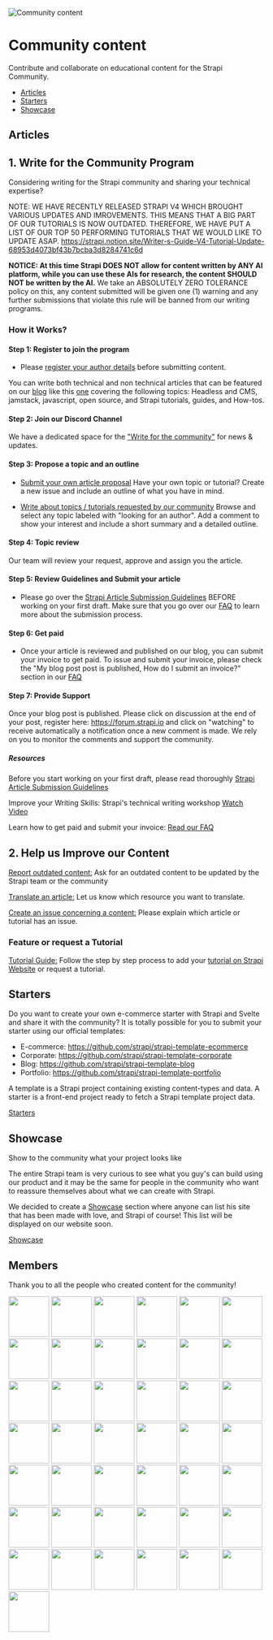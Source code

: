 ![Community content](/assets/banner-community-content.png)

# Community content

Contribute and collaborate on educational content for the Strapi Community.

  - [Articles](#Articles)
  - [Starters](#Starters)
  - [Showcase](#Showcase)

## Articles

## 1. Write for the Community Program

Considering writing for the Strapi community and sharing your technical expertise? 


NOTE: WE HAVE RECENTLY RELEASED STRAPI V4 WHICH BROUGHT VARIOUS UPDATES AND IMROVEMENTS. THIS MEANS THAT A BIG PART OF OUR TUTORIALS IS NOW OUTDATED. THEREFORE, WE HAVE PUT A LIST OF OUR TOP 50 PERFORMING TUTORIALS THAT WE WOULD LIKE TO UPDATE ASAP.
https://strapi.notion.site/Writer-s-Guide-V4-Tutorial-Update-68953d4073bf43b7bcba3d8284741c6d

**NOTICE: At this time Strapi DOES NOT allow for content written by ANY AI platform, while you can use these AIs for research, the content SHOULD NOT be written by the AI.**
We take an ABSOLUTELY ZERO TOLERANCE policy on this, any content submitted will be given one (1) warning and any further submissions that violate this rule will be banned from our writing programs.

### How it Works?

#### Step 1: Register to join the program

  - Please [register your author details](https://strapi.io/write-for-the-community#contact) before submitting content.

You can write both technical and non technical articles that can be featured on our [blog](https://strapi.io/blog) like this [one](https://strapi.io/blog/how-to-build-a-strapi-custom-plugin) covering the following topics: Headless and CMS, jamstack, javascript, open source, and Strapi tutorials, guides, and How-tos.

#### Step 2: Join our Discord Channel

We have a dedicated space for the ["Write for the community"](https://discord-wfc.strapi.io) for news & updates.

#### Step 3: Propose a topic and an outline

  - [Submit your own article proposal](https://github.com/strapi/community-content/issues/new?labels=In+progress&template=submit-a-resource.md&title=%5BSUBMIT%5D) Have your own topic or tutorial? Create a new issue and include an outline of what you have in mind. 
  
  - [Write about topics / tutorials requested by our community](https://github.com/strapi/community-content/issues?q=is%3Aissue+is%3Aopen+label%3A%22Looking+for+author%22) Browse and select any topic labeled with "looking for an author". Add a comment to show your interest and include a short summary and a detailed outline. 

#### Step 4: Topic review

Our team will review your request, approve and assign you the article.


#### Step 5: Review Guidelines and Submit your article
  - Please go over the [Strapi Article Submission Guidelines](https://github.com/strapi/community-content/blob/master/tutorials/GUIDELINES.md) BEFORE working on your first draft. Make sure that you go over our [FAQ](https://strapi.io/write-for-the-community) to learn more about the submission process.
 

#### Step 6: Get paid

  - Once your article is reviewed and published on our blog, you can submit your invoice to get paid. To issue and submit your invoice, please check the "My blog post post is published, How do I submit an invoice?" section in our [FAQ](https://strapi.io/write-for-the-community)

#### Step 7: Provide Support

 Once your blog post is published. Please click on discussion at the end of your post, register here: https://forum.strapi.io and click on "watching" to receive automatically a notification once a new comment is made. We rely on you to monitor the comments and support the community.


#####  Resources
Before you start working on your first draft, please read thoroughly [Strapi Article Submission Guidelines](https://github.com/strapi/community-content/blob/master/tutorials/GUIDELINES.md)

Improve your Writing Skills: Strapi's technical writing workshop [Watch Video](https://drive.google.com/file/d/1uN5c-PY2pdOH1TidZLYiiP9HmgFD9OHU/view) 

Learn how to get paid and submit your invoice: [Read our FAQ](https://strapi.io/write-for-the-community)

## 2. Help us Improve our Content

[Report outdated content:](https://github.com/strapi/community-content/issues/new?assignees=&labels=Looking+for+author%2C+Outdated+content&template=request-update-on-outdated-content.md&title=%5BUPDATE+OUTDATED+CONTENT%5D) Ask for an outdated content to be updated by the Strapi team or the community

[Translate an article:](https://github.com/strapi/community-content/issues/new?assignees=&labels=In+progress&template=translate-a-resource.md&title=%5BTRANSLATE%5D) Let us know which resource you want to translate.

[Create an issue concerning a content:](https://github.com/strapi/community-content/issues/new?assignees=Mcastres&labels=&template=issue.md&title=%5BISSUE%5D)  Please explain which article or tutorial has an issue.

### Feature or request a Tutorial

[Tutorial Guide:](https://github.com/strapi/community-content/tree/master/tutorials) Follow the step by step process to add your [tutorial on Strapi Website](https://strapi.io/tutorials) or request a tutorial.


## Starters

Do you want to create your own e-commerce starter with Strapi and Svelte and share it with the community?
It is totally possible for you to submit your starter using our official templates:

   - E-commerce: https://github.com/strapi/strapi-template-ecommerce
   - Corporate: https://github.com/strapi/strapi-template-corporate
   - Blog: https://github.com/strapi/strapi-template-blog
   - Portfolio: https://github.com/strapi/strapi-template-portfolio

A template is a Strapi project containing existing content-types and data.
A starter is a front-end project ready to fetch a Strapi template project data.

[Starters](https://github.com/strapi/community-content/tree/master/starters)


## Showcase

Show to the community what your project looks like

The entire Strapi team is very curious to see what you guy's can build using our product and it may be the same for people in the community who want to reassure themselves about what we can create with Strapi.

We decided to create a [Showcase](https://github.com/strapi/community-content/tree/master/showcase) section where anyone can list his site that has been made with love, and Strapi of course! This list will be displayed on our website soon.


[Showcase](https://github.com/strapi/community-content/tree/master/showcase)

## Members

Thank you to all the people who created content for the community!

<p float="left">
  <img src="https://github.com/iam4x.png" width="80" height="80" />
  <img src="https://github.com/ryanbelke.png" width="80" height="80" />
  <img src="https://github.com/bahdcoder.png" width="80" height="80" />
  <img src="https://github.com/john-smilga.png" width="80" height="80" />
  <img src="https://github.com/pappinvijak.png" width="80" height="80" />
  <img src="https://github.com/jlengstorf.png" width="80" height="80" />
  <img src="https://github.com/rpragana.png" width="80" height="80" />
  <img src="https://github.com/pgmichael.png" width="80" height="80" />
  <img src="https://github.com/shahinrostami.png" width="80" height="80" />
  <img src="https://github.com/tamirandtom.png" width="80" height="80" />
  <img src="https://github.com/femithz.png" width="80" height="80" />
  <img src="https://github.com/reedbarger.png" width="80" height="80" />
  <img src="https://github.com/davidkartuzinski.png" width="80" height="80" />
  <img src="https://github.com/pierreburgy.png" width="80" height="80" />
  <img src="https://github.com/mcastres.png" width="80" height="80" />
  <img src="https://github.com/fabio-nettis.png" width="80" height="80" />
  <img src="https://github.com/pouyamiralayi.png" width="80" height="80" />
  <img src="https://github.com/ivandoric.png" width="80" height="80" />
  <img src="https://github.com/GalloDaSballo.png" width="80" height="80" />
  <img src="https://github.com/Nauman440.png" width="80" height="80" />
  <img src="https://github.com/rajdip34.png" width="80" height="80" />
  <img src="https://github.com/derrickmehaffy.png" width="80" height="80" />
  <img src="https://github.com/soupette.png" width="80" height="80" />
  <img src="https://github.com/enBonnet.png" width="80" height="80" />
  <img src="https://github.com/juanpablogdl.png" width="80" height="80" />
  <img src="https://github.com/ghoshnirmalya.png" width="80" height="80" />
  <img src="https://scotch-res.cloudinary.com/image/upload/dpr_1,w_250,h_250,q_auto:good,f_auto,c_fill,g_face/media/1/w7Vhk81SyClJPlDQPMLh_17795826_10154678250924582_8102840950354615336_n.jpg" width="80" height="80" />
  <img src="https://github.com/malgamves.png" width="80" height="80" />
  <img src="https://github.com/tpiros.png" width="80" height="80" />
  <img src="https://github.com/victorkane.png" width="80" height="80" />
  <img src="https://github.com/xAgustin93.png" width="80" height="80" />
  <img src="https://github.com/drewtownchi.png" width="80" height="80" />
  <img src="https://github.com/kwinyyyc.png" width="80" height="80" />
  <img src="https://github.com/stefanSheva.png" width="80" height="80" />
  <img src="https://github.com/adriatic.png" width="80" height="80" />
  <img src="https://github.com/daryllukas.png" width="80" height="80" />
  <img src="https://github.com/willianjusten.png" width="80" height="80" />
  <img src="https://github.com/hemanshum.png" width="80" height="80" />
  <img src="https://github.com/yinjisheng311.png" width="80" height="80" />
  <img src="https://github.com/ramigs.png" width="80" height="80" />
  <img src="https://github.com/kilinkis.png" width="80" height="80" />
  <img src="https://github.com/tarekbozo.png" width="80" height="80" />
  <img src="https://github.com/bastianhilton.png" width="80" height="80" />
</p>
